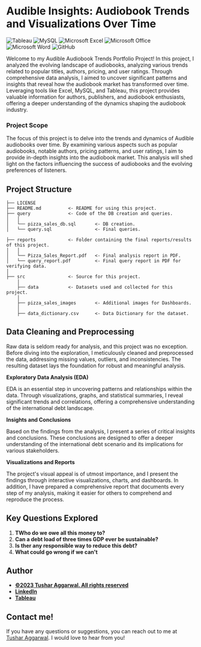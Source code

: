 # Audible Insights: Audiobook Trends and Visualizations Over Time

![Tableau](https://img.shields.io/badge/Tableau-E97627?style=for-the-badge&logo=Tableau&logoColor=white)
![MySQL](https://shields.io/badge/MySQL-lightgrey?logo=mysql&style=plastic&logoColor=white&labelColor=blue)
![Microsoft Excel](https://img.shields.io/badge/Microsoft_Excel-217346?style=for-the-badge&logo=microsoft-excel&logoColor=white)
![Microsoft Office](https://img.shields.io/badge/Microsoft_Office-D83B01?style=for-the-badge&logo=microsoft-office&logoColor=white)
![Microsoft Word](https://img.shields.io/badge/Microsoft_Word-2B579A?style=for-the-badge&logo=microsoft-word&logoColor=white)
![GitHub](https://img.shields.io/badge/github-%23121011.svg?style=for-the-badge&logo=github&logoColor=white)

Welcome to my Audible Audiobook Trends Portfolio Project! In this project, I analyzed the evolving landscape of audiobooks, analyzing various trends related to popular titles, authors, pricing, and user ratings. Through comprehensive data analysis, I aimed to uncover significant patterns and insights that reveal how the audiobook market has transformed over time. Leveraging tools like Excel, MySQL, and Tableau, this project provides valuable information for authors, publishers, and audiobook enthusiasts, offering a deeper understanding of the dynamics shaping the audiobook industry.

### **Project Scope**

The focus of this project is to delve into the trends and dynamics of Audible audiobooks over time. By examining various aspects such as popular audiobooks, notable authors, pricing patterns, and user ratings, I aim to provide in-depth insights into the audiobook market. This analysis will shed light on the factors influencing the success of audiobooks and the evolving preferences of listeners. 


## Project Structure

    ├── LICENSE
    ├── README.md          <- README for using this project.
    ├── query              <- Code of the DB creation and queries.
    │   │
    │   └── pizza_sales_db.sql       <- DB creation.
    │   └── query.sql                <- Final queries.

    ├── reports            <- Folder containing the final reports/results of this project.
    │   │
    │   └── Pizza_Sales_Report.pdf   <- Final analysis report in PDF.
    │   └── query_report.pdf         <- Final query report in PDF for verifying data.
    │   
    ├── src                <- Source for this project.
        │
        ├── data           <- Datasets used and collected for this project.
        │   
        ├── pizza_sales_images       <- Additional images for Dashboards.
        │
        ├── data_dictionary.csv      <- Data Dictionary for the dataset.


## Data Cleaning and Preprocessing

Raw data is seldom ready for analysis, and this project was no exception. Before diving into the exploration, I meticulously cleaned and preprocessed the data, addressing missing values, outliers, and inconsistencies. The resulting dataset lays the foundation for robust and meaningful analysis.

**Exploratory Data Analysis (EDA)**

EDA is an essential step in uncovering patterns and relationships within the data. Through visualizations, graphs, and statistical summaries, I reveal significant trends and correlations, offering a comprehensive understanding of the international debt landscape.


**Insights and Conclusions**

Based on the findings from the analysis, I present a series of critical insights and conclusions. These conclusions are designed to offer a deeper understanding of the international debt scenario and its implications for various stakeholders.

**Visualizations and Reports**

The project's visual appeal is of utmost importance, and I present the findings through interactive visualizations, charts, and dashboards. In addition, I have prepared a comprehensive report that documents every step of my analysis, making it easier for others to comprehend and reproduce the process.


## Key Questions Explored

1. **TWho do we owe all this money to?**
2. **Can a debt load of three times GDP ever be sustainable?**
3. **Is ther any responsible way to reduce this debt?**
4. **What could go wrong if we can't**


## Author
- <ins><b>©2023 Tushar Aggarwal. All rights reserved</b></ins>
- <b>[LinkedIn](https://www.linkedin.com/in/jordanfaoro/)</b>
- <b>[Tableau](https://public.tableau.com/app/profile/jordon.faoro/vizzes)</b> 


## Contact me!
If you have any questions or suggestions, you can reach out to me at [Tushar Aggarwal](mailto:jfaoro15@gmail.com). I would love to hear from you!
